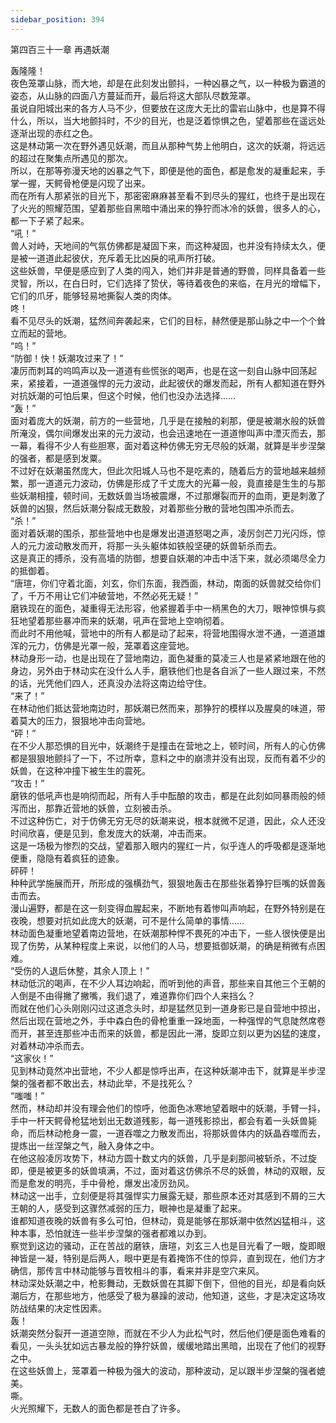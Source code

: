 ```yaml
---
sidebar_position: 394
---
```

 第四百三十一章 再遇妖潮


轰隆隆！  
夜色笼罩山脉，而大地，却是在此刻发出颤抖，一种凶暴之气，以一种极为霸道的姿态，从山脉的四面八方蔓延而开，最后将这大部队尽数笼罩。  
虽说自阳城出来的各方人马不少，但要放在这庞大无比的雷岩山脉中，也是算不得什么，所以，当大地颤抖时，不少的目光，也是泛着惊惧之色，望着那些在遥远处逐渐出现的赤红之色。  
这是林动第一次在野外遇见妖潮，而且从那种气势上他明白，这次的妖潮，将远远的超过在聚集点所遇见的那次。  
所以，在那等弥漫天地的凶暴之气下，即便是他的面色，都是愈发的凝重起来，手掌一握，天鳄骨枪便是闪现了出来。  
而在所有人那紧张的目光下，那密密麻麻甚至看不到尽头的猩红，也终于是出现在了火光的照耀范围，望着那些自黑暗中涌出来的狰狞而冰冷的妖兽，很多人的心，都一下子紧了起来。  
“吼！”  
兽人对峙，天地间的气氛仿佛都是凝固下来，而这种凝固，也并没有持续太久，便是被一道道此起彼伏，充斥着无比凶戾的吼声所打破。  
这些妖兽，早便是感应到了人类的闯入，她们并非是普通的野兽，同样具备着一些灵智，所以，在白日时，它们选择了贽伏，等待着夜色的来临，在月光的增幅下，它们的爪牙，能够轻易地撕裂人类的肉体。  
咚！  
看不见尽头的妖潮，猛然间奔袭起来，它们的目标，赫然便是那山脉之中一个个耸立而起的营地。  
“呜！”  
“防御！快！妖潮攻过来了！”  
凄厉而刺耳的呜鸣声以及一道道有些慌张的喝声，也是在这一刻自山脉中回荡起来，紧接着，一道道强悍的元力波动，此起彼伏的爆发而起，所有人都知道在野外对抗妖潮的可怕后果，但这个时候，他们也没办法选择……  
“轰！”  
面对着庞大的妖潮，前方的一些营地，几乎是在接触的刹那，便是被潮水般的妖兽所淹没，偶尔间爆发出来的元力波动，也会迅速地在一道道惨叫声中湮灭而去，那一幕，看得不少人有些胆寒，面对着这种仿佛无穷无尽般的妖潮，就算是半步涅槃的强者，都是感到发粟。  
不过好在妖潮虽然庞大，但此次阳城人马也不是吃素的，随着后方的营地越来越频繁，那一道道元力波动，仿佛是形成了千丈庞大的光幕一般，竟直接是生生的与那些妖潮相撞，顿时间，无数妖兽当场被震爆，不过那爆裂而开的血雨，更是刺激了妖兽的凶狠，然后妖潮分裂成无数股，对着那些分散的营地包围冲杀而去。  
“杀！”  
面对着妖潮的围杀，那些营地中也是爆发出道道怒喝之声，凌厉剑芒刀光闪烁，惊人的元力波动散发而开，将那一头头躯体如铁般坚硬的妖兽斩杀而去。  
这是真正的搏杀，没有高墙的防御，想要自妖潮的冲击中活下来，就必须竭尽全力的抵御着。  
“唐瑄，你们守着北面，刘玄，你们东面，我西面，林动，南面的妖兽就交给你们了，千万不用让它们冲破营地，不然必死无疑！”  
磨铁现在的面色，凝重得无法形容，他紧握着手中一柄黑色的大刀，眼神惊惧与疯狂地望着那些暴冲而来的妖潮，吼声在营地上空响彻着。  
而此时不用他喊，营地中的所有人都是动了起来，将营地围得水泄不通，一道道雄浑的元力，仿佛是光罩一般，笼罩着这座营地。  
林动身形一动，也是出现在了营地南边，面色凝重的莫凌三人也是紧紧地跟在他的身边，另外由于林动实在没什么人手，磨铁他们也是各自派了一些人跟过来，不然的话，光凭他们四人，还真没办法将这南边给守住。  
“来了！”  
在林动他们抵达营地南边时，那妖潮已然而来，那狰狞的模样以及腥臭的味道，带着莫大的压力，狠狠地冲击向营地。  
“砰！”  
在不少人那恐惧的目光中，妖潮终于是撞击在营地之上，顿时间，所有人的心仿佛都是狠狠地颤抖了一下，不过所幸，意料之中的崩溃并没有出现，反而有着不少的妖兽，在这种冲撞下被生生的震死。  
“攻击！”  
磨铁的低吼声也是响彻而起，所有人手中酝酿的攻击，都是在此刻如同暴雨般的倾泻而出，那靠近营地的妖兽，立刻被击杀。  
不过这种伤亡，对于仿佛无穷无尽的妖潮来说，根本就微不足道，因此，众人还没时间欣喜，便是见到，愈发庞大的妖潮，冲击而来。  
这是一场极为惨烈的交战，望着那入眼内的猩红一片，似乎连人的呼吸都是逐渐地便重，隐隐有着疯狂的迹象。  
砰砰！  
种种武学施展而开，所形成的强横劲气，狠狠地轰击在那些张着狰狞巨嘴的妖兽轰击而去。  
漫山遍野，都是在这一刻变得血腥起来，不断地有着惨叫声响起，在野外特别是在夜晚，想要对抗如此庞大的妖潮，可不是什么简单的事情……  
林动面色凝重地望着南边营地，在妖潮那种悍不畏死的冲击下，一些人很快便是出现了伤势，从某种程度上来说，以他们的人马，想要抵御妖潮，的确是稍微有点困难。  
“受伤的人退后休整，其余人顶上！”  
林动低沉的喝声，在不少人耳边响起，而听到他的声音，那些来自其他三个王朝的人倒是不由得撇了撇嘴，我们退了，难道靠你们四个人来挡么？  
而就在他们心头刚刚闪过这道念头时，却是猛然见到一道身影已是自营地中掠出，然后出现在营地之外，手中森白色的骨枪重重一跺地面，一种强悍的气息陡然席卷而开，甚至连那些冲击而来的妖兽，都是因此一滞，旋即立刻以更为凶猛的速度，对着林动冲杀而去。  
“这家伙！”  
见到林动竟然冲出营地，不少人都是惊呼出声，在这种妖潮冲击下，就算是半步涅槃的强者都不敢出去，林动此举，不是找死么？  
“嗤嗤！”  
然而，林动却并没有理会他们的惊呼，他面色冰寒地望着眼中的妖潮，手臂一抖，手中一杆天鳄骨枪猛地划出无数道残影，每一道残影掠出，都会有着一头妖兽毙命，而后林动枪身一震，一道吞噬之力散发而出，将那妖兽体内的妖晶吞噬而去，提炼出一丝涅槃之气，融入身体之中。  
在他这般凌厉攻势下，林动方圆十数丈内的妖兽，几乎是刹那间被斩杀，不过旋即，便是被更多的妖兽填满，不过，面对着这仿佛杀不尽的妖兽，林动的双眼，反而是愈发的明亮，手中骨枪，爆发出凌厉劲风。  
林动这一出手，立刻便是将其强悍实力展露无疑，那些原本还对其感到不屑的三大王朝的人，感受到这骤然减弱的压力，眼神也是凝重了起来。  
谁都知道夜晚的妖兽有多么可怕，但林动，竟是能够在那妖潮中依然凶猛相斗，这种本事，恐怕就连一些半步涅槃的强者都难以办到。  
察觉到这边的骚动，正在苦战的磨铁，唐瑄，刘玄三人也是目光看了一眼，旋即眼神皆是一凝，特别是后两人，眼中更是有着掩饰不住的惊异，直到现在，他们方才确信，那传言中林动能够与晋牧相斗的事，看来并非是空穴来风。  
林动深处妖潮之中，枪影舞动，无数妖兽在其脚下倒下，但他的目光，却是看向妖潮后方，在那些地方，他感受了极为暴躁的波动，他知道，这些，才是决定这场攻防战结果的决定性因素。  
轰！  
妖潮突然分裂开一道道空隙，而就在不少人为此松气时，然后他们便是面色难看的看见，一头头犹如远古暴龙般的狰狞妖兽，缓缓地踏出黑暗，出现在了他们的视野之中。  
在这些妖兽上，笼罩着一种极为强大的波动，那种波动，足以跟半步涅槃的强者媲美。  
嘶。  
火光照耀下，无数人的面色都是苍白了许多。  
  
  
